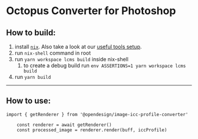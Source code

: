 # Octopus Converter for Photoshop

## How to build:

1. install [`nix`](https://nixos.org/download.html#download-nix). Also take a look at our [useful tools setup](https://www.notion.so/avocode/Useful-dev-tools-d51294acc5ba4d95a8a36a65518c5f1f). 
1. run `nix-shell` command in root
2. run `yarn workspace lcms build` inside nix-shell
   1. to create a debug build run `env ASSERTIONS=1 yarn workspace lcms build`
3. run `yarn build`

---

## How to use:

```
import { getRenderer } from '@opendesign/image-icc-profile-converter'

    const renderer = await getRenderer()
    const processed_image = renderer.render(buff, iccProfile)

```

